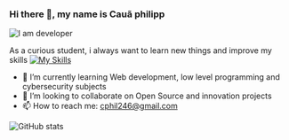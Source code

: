 ### Hi there 👋, my name is Cauã philipp
![I am developer](https://i.pinimg.com/originals/e4/26/70/e426702edf874b181aced1e2fa5c6cde.gif)

As a curious student, i always want to learn new things and improve my skills
[![My Skills](https://skillicons.dev/icons?i=python,c,linux,django)](https://skillicons.dev)
 
- 🌱 I’m currently learning Web development, low level programming and cybersecurity subjects
- 👯 I’m looking to collaborate on Open Source and innovation projects 
- 📫 How to reach me: cphil246@gmail.com 


![GitHub stats](https://github-readme-stats.vercel.app/api?username=manophil&show_icons=true)  
